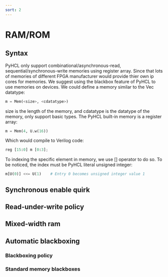 ```yaml
---
sort: 2
---
```


# RAM/ROM
## Syntax
PyHCL only support combinational/asynchronous-read, sequential/synchronous-write memories using register array. Since that lots of memories of different FPGA manufacturer would provide thier own ip cores for memories. We suggest using the blackbox feature of PyHCL to use memories on devices. 
We could define a memory similar to the Vec datatype:

```python
m = Mem(<size>, <cdatatype>)
```

size is the length of the memory, and cdatatype is the datatype of the memory, only support basic types. The PyHCL built-in memory is a register array:
```python
m = Mem(4, U.w(16))
```
Which would compile to Verilog code:

```python
reg [15:0] m [0:3];
```

To indexing the specific element in memory, we use [] operator to do so. To be noticed, the index must be PyHCL literal unsigned integer:

```python
m[U(0)] <<= U(1)	# Entry 0 becomes unsigned integer value 1
```

## Synchronous enable quirk
## Read-under-write policy
## Mixed-width ram
## Automatic blackboxing
### Blackboxing policy
### Standard memory blackboxes